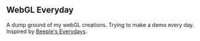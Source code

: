 ## WebGL Everyday

[logo]: https://imgur.com/aNDvw6X "Breathing geometry"

A dump ground of my webGL creations. Trying to make a demo every day. Inspired by [Beeple's Everydays](http://beeple-crap.com/everydays.php).
